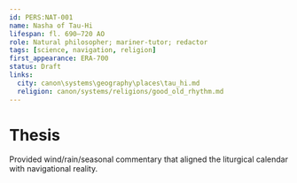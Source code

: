 ```yaml
---
id: PERS:NAT-001
name: Nasha of Tau-Hi
lifespan: fl. 690–720 AO
role: Natural philosopher; mariner-tutor; redactor
tags: [science, navigation, religion]
first_appearance: ERA-700
status: Draft
links:
  city: canon\systems\geography\places\tau_hi.md
  religion: canon/systems/religions/good_old_rhythm.md
---
```


# Thesis
Provided wind/rain/seasonal commentary that aligned the liturgical calendar with navigational reality.
